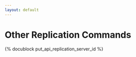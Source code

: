 ```yaml
---
layout: default
---
```

Other Replication Commands
==========================

<!-- arangod/RestHandler/RestReplicationHandler.cpp -->
{% docublock put_api_replication_server_id %}
